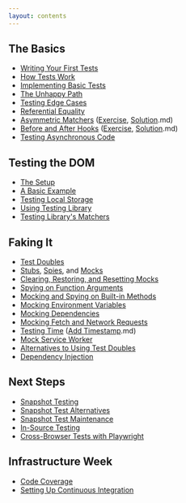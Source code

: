```yaml
---
layout: contents
---
```


## The Basics

- [Writing Your First Tests](the-basics.md)
- [How Tests Work](how-tests-work.md)
- [Implementing Basic Tests](basic-math.md)
- [The Unhappy Path](unhappy-path.md)
- [Testing Edge Cases](error-handling-and-edge-case-testing.md)
- [Referential Equality](beyond-strict-equality.md)
- [Asymmetric Matchers](asymmetric-matchers.md) ([Exercise](asymmetric-matchers-exercise.md), [Solution](asymmetric-matchers-solution.md).md)
- [Before and After Hooks](setting-up-and-tearing-down-with-hooks.md) ([Exercise](vitests-hooks-exercise.md), [Solution](vitest-hooks-solution.md).md)
- [Testing Asynchronous Code](testing-asynchronous-code.md)

## Testing the DOM

- [The Setup](testing-the-dom.md)
- [A Basic Example](testing-the-dom-example.md)
- [Testing Local Storage](testing-local-storage.md)
- [Using Testing Library](testing-library.md)
- [Testing Library's Matchers](testing-library-matchers.md)

## Faking It

- [Test Doubles](test-doubles.md)
- [Stubs](stubs.md), [Spies](spies.md), and [Mocks](mocks.md)
- [Clearing, Restoring, and Resetting Mocks](clearing-restoring-and-resetting-mocks.md)
- [Spying on Function Arguments](testing-function-arguments.md)
- [Mocking and Spying on Built-in Methods](mock-spy-secret-input-example.md)
- [Mocking Environment Variables](mocking-environment-variables.md)
- [Mocking Dependencies](mocking-dependencies.md)
- [Mocking Fetch and Network Requests](mocking-fetch-and-network-requests.md)
- [Testing Time](mocking-time.md) ([Add Timestamp](exercise-add-timestamp.md).md)
- [Mock Service Worker](testing-with-mock-service-worker.md)
- [Alternatives to Using Test Doubles](alternatives-to-using-test-doubles.md)
- [Dependency Injection](dependency-injection.md)

## Next Steps

- [Snapshot Testing](snapshot-testing.md)
- [Snapshot Test Alternatives](snapshot-test-alternatives.md)
- [Snapshot Test Maintenance](snapshot-test-maintenance.md)
- [In-Source Testing](in-source-testing.md)
- [Cross-Browser Tests with Playwright](cross-browser-testing-with-playwright.md)

## Infrastructure Week

- [Code Coverage](code-coverage.md)
- [Setting Up Continuous Integration](continuous-integration.md)
